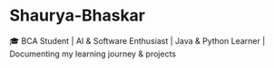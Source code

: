 # Shaurya-Bhaskar
🎓 BCA Student | AI &amp; Software Enthusiast | Java &amp; Python Learner | Documenting my learning journey &amp; projects
